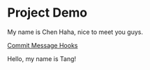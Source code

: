# Project Demo

My name is Chen Haha, nice to meet you guys.

[Commit Message Hooks](https://dwmkerr.com/conventional-commits-and-semantic-versioning-for-java/#conventional-commits)



Hello, my name is Tang!